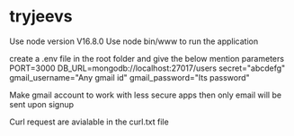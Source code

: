 # tryjeevs

Use node version V16.8.0
Use node bin/www to run the application

create a .env file in the root folder and give the below mention parameters
PORT=3000
DB_URL=mongodb://localhost:27017/users
secret="abcdefg"
gmail_username="Any gmail id"
gmail_password="Its password"

Make gmail account to work with less secure apps then only email will be sent upon signup

Curl request are avialable in the curl.txt file


